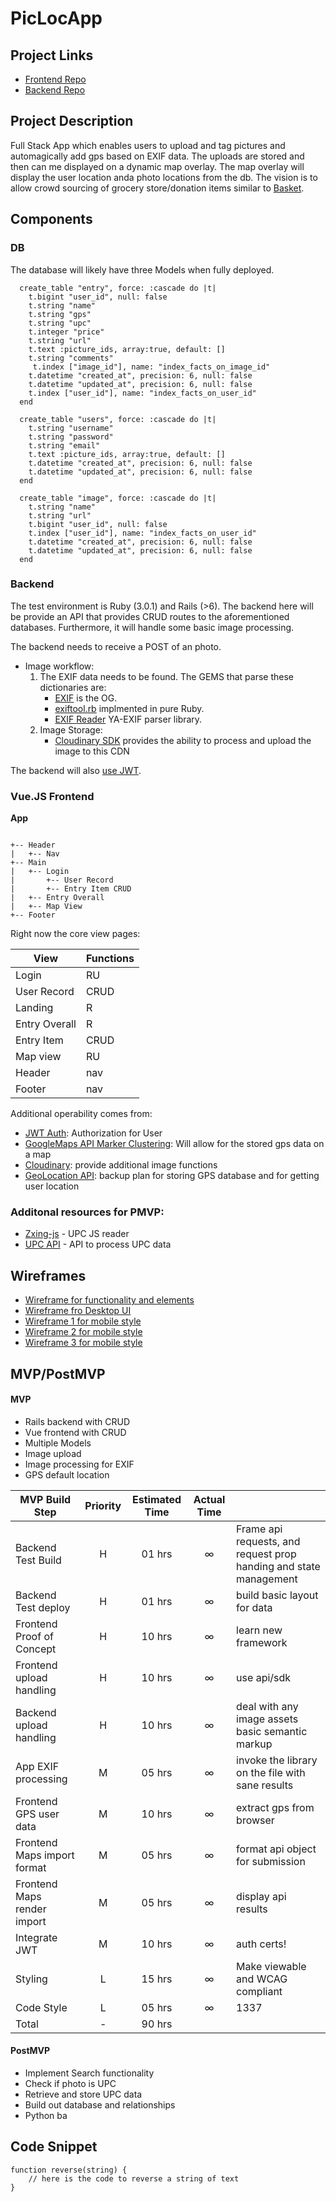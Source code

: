 # PicLocApp

## Project Links

- [Frontend Repo](https://github.com/squirrellypenguin/capstone)
- [Backend Repo](https://github.com/squirrellypenguin/manyruby)
## Project Description

Full Stack App which enables users to upload and tag pictures and automagically add gps based on EXIF data.  The uploads are stored and then can me displayed on a dynamic map overlay.  The map overlay will display the user location anda photo locations from the db.  The vision is to allow crowd sourcing of grocery store/donation items similar to [Basket](https://basket.com/).

## Components

### DB
The database will likely have three Models when fully deployed.  

```
  create_table "entry", force: :cascade do |t|
    t.bigint "user_id", null: false
    t.string "name"
    t.string "gps"
    t.string "upc"
    t.integer "price"
    t.string "url"
    t.text :picture_ids, array:true, default: [] 
    t.string "comments"
     t.index ["image_id"], name: "index_facts_on_image_id"
    t.datetime "created_at", precision: 6, null: false
    t.datetime "updated_at", precision: 6, null: false
    t.index ["user_id"], name: "index_facts_on_user_id"
  end

  create_table "users", force: :cascade do |t|
    t.string "username"
    t.string "password"
    t.string "email"
    t.text :picture_ids, array:true, default: [] 
    t.datetime "created_at", precision: 6, null: false
    t.datetime "updated_at", precision: 6, null: false
  end
  
  create_table "image", force: :cascade do |t|
    t.string "name"
    t.string "url"
    t.bigint "user_id", null: false
    t.index ["user_id"], name: "index_facts_on_user_id"
    t.datetime "created_at", precision: 6, null: false
    t.datetime "updated_at", precision: 6, null: false
  end

```

### Backend

The test environment is Ruby (3.0.1) and Rails (>6).  The backend here will be provide an API that provides CRUD routes to the aforementioned databases.  Furthermore, it will handle some basic image processing.  

The backend needs to receive a POST of an photo.

- Image workflow:
	1. The EXIF data needs to be found. The GEMS that parse these dictionaries are: 
		* [EXIF](https://github.com/tonytonyjan/exif) is the OG.
		* [exiftool.rb](https://github.com/exiftool-rb/exiftool.rb) implmented in pure Ruby.
		* [EXIF Reader]([https://github.com/remvee/exifr) YA-EXIF parser library.
	2. Image Storage:
		* [Cloudinary SDK](https://cloudinary.com/documentation/rails_integration) provides the ability to process and upload the image to this CDN

The backend will also [use JWT](https://dev.to/alexmercedcoder/ruby-on-rails-api-with-jwt-auth-tutorial-go2).  
	
###  Vue.JS Frontend

**App**
```

+-- Header
|   +-- Nav
+-- Main
|   +-- Login 
|       +-- User Record
|       +-- Entry Item CRUD
|   +-- Entry Overall
|   +-- Map View
+-- Footer
```

Right now the core view pages:

| View | Functions |
| --- | ----------- |
| Login | RU |
| User Record | CRUD |
| Landing | R |
| Entry Overall | R|
| Entry Item | CRUD |
| Map view | RU |
| Header | nav |
| Footer | nav |

Additional operability comes from:

- [JWT Auth](https://jwt.io/introduction): Authorization for User
- [GoogleMaps API Marker Clustering](https://developers.google.com/maps/documentation/javascript/marker-clustering): Will allow for the stored gps data on a map
- [Cloudinary](https://cloudinary.com/documentation/): provide  additional image functions
- [GeoLocation API](https://developer.mozilla.org/en-US/docs/Web/API/Geolocation_API): backup plan for storing GPS database and for getting user location 
	
### Additonal resources for PMVP:
- [Zxing-js](https://dev.to/morinoko/qr-code-reader-on-rails-5816) - UPC JS reader
- [UPC API](https://account.cloudmersive.com/default) - API to process UPC data


## Wireframes
- [Wireframe for functionality and elements](https://www.behance.net/gallery/105110359/ScanBuy-mobile-app?tracking_source=search_projects_recommended%7Cmap%20app)
- [Wireframe fro Desktop UI](https://www.behance.net/gallery/77794611/Find-Vehicle-Inspections-Center?tracking_source=search_projects_recommended%7Cmap%20view%20program%20)
- [Wireframe 1 for mobile style](https://www.behance.net/gallery/117354953/On-demand-service-mobile-app?tracking_source=search_projects_recommended%7Cmap+app)
- [Wireframe 2 for mobile style](https://www.behance.net/gallery/106091453/Parking-App?tracking_source=search_projects_recommended%7Cmap%20app)
- [Wireframe 3 for mobile style](https://www.behance.net/gallery/120271463/Apartment-Search-App-Roomates-Oriented?tracking_source=search_projects_recommended%7Cmap%20app)


## MVP/PostMVP

#### MVP 
- Rails backend with CRUD 
- Vue frontend with CRUD
- Multiple Models
- Image upload  
- Image processing for EXIF
- GPS default location 


| MVP Build Step | Priority | Estimated Time | Actual Time |  |
| --- | :---: |  :---: | :---: | --- |
| Backend Test Build | H | 01 hrs | ∞  | Frame api requests, and request prop handing and state management|
| Backend Test deploy | H | 01 hrs | ∞ | build basic layout for data |
| Frontend Proof of Concept | H | 10 hrs| ∞  | learn new framework |
| Frontend upload handling | H |10 hrs | ∞  | use api/sdk |
| Backend upload handling | H | 10 hrs| ∞  | deal with any image assets basic semantic markup |
| App EXIF processing | M | 05 hrs| ∞  | invoke the library on the file with sane results |
| Frontend GPS user data | M | 10 hrs| ∞  | extract gps from browser |
| Frontend Maps import format | M | 05 hrs| ∞  | format api object for submission |
| Frontend Maps render import | M | 05 hrs| ∞  |  display api results |
| Integrate JWT | M | 10 hrs | ∞ | auth certs!|
| Styling | L | 15 hrs | ∞  | Make viewable and WCAG compliant |
| Code Style | L | 05 hrs | ∞ | 1337 |
| Total | - | 90 hrs |  | |


#### PostMVP 
- Implement Search functionality
- Check if photo is UPC
- Retrieve and store UPC data
- Build out database and relationships
- Python ba

## Code Snippet

```
function reverse(string) {
	// here is the code to reverse a string of text
}
```

